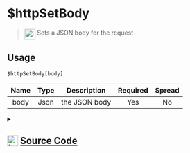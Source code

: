 # $httpSetBody
> <img align="top" src="https://upload.wikimedia.org/wikipedia/commons/thumb/e/e4/Infobox_info_icon.svg/160px-Infobox_info_icon.svg.png?20150409153300" alt="image" width="25" height="auto"> Sets a JSON body for the request
## Usage
```
$httpSetBody[body]
```
| Name | Type | Description | Required | Spread
| :---: | :---: | :---: | :---: | :---: |
body | Json | the JSON body | Yes | No
<details>
<summary>
    
## <img align="top" src="https://cdn4.iconfinder.com/data/icons/iconsimple-logotypes/512/github-512.png" alt="image" width="25" height="auto">  [Source Code](https://github.com/tryforge/ForgeScript-V2/blob/main/src/native/httpSetBody.ts)
    
</summary>
    
```ts
import { ArgType, NativeFunction } from "../structures/NativeFunction"
import { Return } from "../structures/Return"

export default new NativeFunction({
    name: "$httpSetBody",
    version: "1.0.0",
    description: "Sets a JSON body for the request",
    args: [
        {
            name: "body",
            description: "the JSON body",
            rest: false,
            required: true,
            type: ArgType.Json
        }
    ],
    unwrap: true,
    brackets: true,
    execute(ctx, [ json ]) {
        ctx.http.body = JSON.stringify(json)
        return Return.success()
    },
})
```
    
</details>